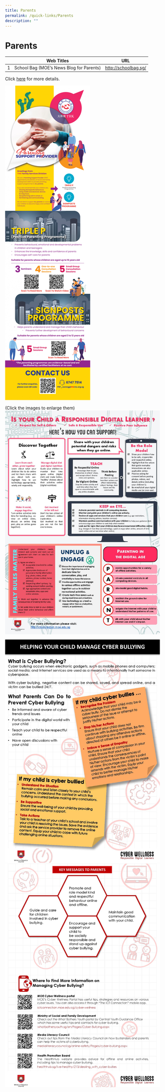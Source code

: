 ```yaml
---
title: Parents
permalink: /quick-links/Parents
description: ""
---
```

# Parents

<table>
<thead>
  <tr>
    <th></th>
    <th style="text-align: center;">Web Titles</th>
    <th style="text-align: center;">URL</th>
  </tr>
</thead>
<tbody>
  <tr>
    <td>1</td>
    <td>School Bag (MOE’s News Blog for Parents) </td>
    <td><a href="http://schoolbag.sg/" target="_blank">http://schoolbag.sg/</a></td>
  </tr>
</tbody>
</table>

 
Click [here](https://jurongwestpri-moe-edu-sg-admin.cwp.sg/qql/slot/u363/Parents/THK/THK%20Family%20Services%20Division%20-%20Managing%20Emotional%20Health%20Book%20Digital.pdf) for more details.

![](/images/Quick%20Links/THK%20PSP_info%20infographics.jpg)

(Click the images to enlarge them)
![](/images/Quick%20Links/Is%20Your%20Child%20A%20Responsible%20Digital%20Learner--page-001.jpg)

![](/images/Quick%20Links/Tip%20Sheet%20on%20Cyber%20Bullying-1.jpg)
![](/images/Quick%20Links/Tip%20Sheet%20on%20Cyber%20Bullying-2.jpg)